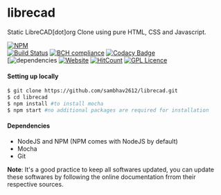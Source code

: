 # librecad
Static LibreCAD[dot]org Clone using pure HTML, CSS and Javascript.

[![NPM](https://nodei.co/npm/librecad.png?compact=true)](https://npmjs.org/package/librecad)  
[![Build Status](https://travis-ci.org/sambhav2612/librecad.svg?branch=master)](https://travis-ci.org/sambhav2612/librecad)
[![BCH compliance](https://bettercodehub.com/edge/badge/sambhav2612/librecad?branch=master)](https://bettercodehub.com/)
[![Codacy Badge](https://api.codacy.com/project/badge/Grade/20a28db2c07b4354960304794edbb21b)](https://www.codacy.com/app/sambhavjain2612/librecad?utm_source=github.com&amp;utm_medium=referral&amp;utm_content=sambhav2612/librecad&amp;utm_campaign=Badge_Grade)  
[![dependencies](https://david-dm.org/sambhav2612/librecad.svg)
[![Website](https://img.shields.io/website-up-down-green-red/http/shields.io.svg?label=watch-it-live)](https://sambhav2612.github.io/librecad/)
[![HitCount](http://hits.dwyl.io/sambhav2612/librecad.svg)](http://hits.dwyl.io/sambhav2612/librecad)
[![GPL Licence](https://badges.frapsoft.com/os/gpl/gpl.png?v=103)](https://opensource.org/licenses/GPL-3.0/)

#### Setting up locally
```bash
$ git clone https://github.com/sambhav2612/librecad.git
$ cd librecad
$ npm install #to install mocha
$ npm start #no additional packages are required for installation
```

#### Dependencies
- NodeJS and NPM (NPM comes with NodeJS by default)
- Mocha
- Git

**Note**: It's a good practice to keep all softwares updated, you can update these softwares by following the online documentation frrom their respective sources. 
